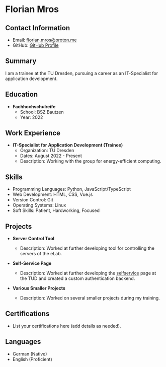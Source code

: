 # Florian Mros

## Contact Information

- Email: <florian.mros@proton.me>
- GitHub: [GitHub Profile](https://github.com/floork)

## Summary

I am a trainee at the TU Dresden, pursuing a career as an IT-Specialist for application development.

## Education

- **Fachhochschulreife**
  - School: BSZ Bautzen
  - Year: 2022

## Work Experience

- **IT-Specialist for Application Development (Trainee)**
  - Organization: TU Dresden
  - Dates: August 2022 - Present
  - Description: Working with the group for energy-efficient computing.

## Skills

- Programming Languages: Python, JavaScript/TypeScript
- Web Development: HTML, CSS, Vue.js
- Version Control: Git
- Operating Systems: Linux
- Soft Skills: Patient, Hardworking, Focused

## Projects

- **Server Control Tool**

  - Description: Worked at further developing tool for controlling the servers of the eLab.

- **Self-Service Page**

  - Description: Worked at further developing the [selfservice](https://selfservice.tu-dresden.de/) page at the TUD and created a custom authentication backend.

- **Various Smaller Projects**
  - Description: Worked on several smaller projects during my training.

## Certifications

- List your certifications here (add details as needed).

## Languages

- German (Native)
- English (Proficient)
